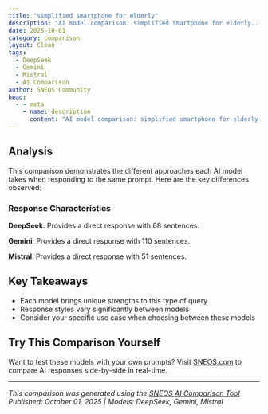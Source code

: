 ```yaml
---
title: "simplified smartphone for elderly"
description: "AI model comparison: simplified smartphone for elderly..."
date: 2025-10-01
category: comparison
layout: Clean
tags:
  - DeepSeek
  - Gemini
  - Mistral
  - AI Comparison
author: SNEOS Community
head:
  - - meta
    - name: description
      content: "AI model comparison: simplified smartphone for elderly..."
---
```


<ChatComparison
  title="simplified smartphone for elderly"
  prompt="simplified smartphone for elderly"
  :responses='{
    "DeepSeek": "Of course. Creating a simplified smartphone for the elderly focuses on addressing key challenges like vision, hearing, dexterity, and tech anxiety. The goal is to strip away complexity and amplify core functions.\n\nHere is a comprehensive breakdown of what a simplified smartphone for the elderly should include, covering both hardware and software.\n\n### 1. Hardware: The Physical Design\n\n*   **Large, Bright Screen (5.5 - 6.5 inches):** Bigger text and icons are easier to see. A high-contrast display is essential.\n*   **Simple Physical Buttons:** At a minimum, a large, tactile **Power Button** and a dedicated **SOS/Emergency Button** on the side or back (press-and-hold to activate). Some models also have physical buttons for \u0022Answer Call\u0022 and \u0022End Call.\u0022\n*   **Excellent Speaker \u0026 Microphone:** Volume should be loud and clear, with minimal distortion. A powerful speakerphone is crucial.\n*   **Long-Lasting Battery:** A battery that can easily last 2-3 days on a single charge reduces anxiety. It should also have clear, loud battery level warnings.\n*   **Sturdy Build:** A rubberized, non-slip backplate helps prevent drops. Some models come with a built-in kickstand.\n*   **Large, Tactile Number Pad (Optional but helpful):** For users transitioning from a classic flip phone, a physical number pad is comforting for dialing.\n\n---\n\n### 2. Software \u0026 Interface: The \u0022Brain\u0022\n\nThis is the most critical part. The interface must be a **\u0022Launcher\u0022** that completely replaces the standard complex grid of apps.\n\n*   **Simple, Customizable Home Screen:** No app drawer. Just a single screen with large, labeled tiles or buttons for essential functions.\n    *   **Contacts:** Displays as large, scrollable pictures of family members. Tapping a picture calls them.\n    *   **Phone:** A large, easy-to-use dial pad.\n    *   **Messages:** Simplified texting with pre-set messages (\u0022I\u0027m on my way,\u0022 \u0022Call me please\u0022) and easy voice-to-text.\n    *   **Camera:** A simple button to take photos, which are automatically saved to an easy-to-view gallery.\n    *   **Emergency (SOS):** A highly visible button that, when pressed, sends alerts with location to pre-set contacts and/or emergency services.\n*   **Voice Assistance Integration:** Deep integration with **Google Assistant** or **Siri**. \u0022Hey Google, call my daughter\u0022 should be the primary way to initiate tasks.\n*   **Magnifier \u0026 Flashlight:** Easy one-touch access to turn the camera flash into a flashlight and to use the camera as a digital magnifying glass.\n\n---\n\n### 3. Core Features \u0026 Functions\n\n*   **Contact Management:** Setup should be done by a caregiver. Adding a contact involves assigning a photo, a large-print name, and numbers (e.g., \u0022Home,\u0022 \u0022Mobile\u0022). This becomes their visual address book.\n*   **Simplified Messaging:** Instead of a keyboard, offer large buttons for:\n    *   **Voice Message:** Record and send a short audio message.\n    *   **Pre-written Messages:** \u0022OK,\u0022 \u0022I love you,\u0022 \u0022I\u0027ll call you later.\u0022\n    *   **Smart Replies:** \u0022I\u0027m home safe.\u0022\n*   **Hearing Aid Compatibility (HAC):** Must be rated for use with hearing aids to reduce interference.\n*   **Emergency Features:**\n    *   **SOS Button:** Pressing it (often for 3 seconds) sends an alert.\n    *   **Auto Fall Detection (in some premium models):** Uses sensors to detect a hard fall and can ask the user if they\u0027re okay, escalating to an emergency call if there\u0027s no response.\n    *   **Medical Profile:** An easy-to-access screen with name, blood type, allergies, and emergency contacts, accessible from the lock screen.\n\n---\n\n### Real-World Examples of Simplified Phones\n\nYou don\u0027t always need to build a new phone; many excellent options already exist:\n\n1.  **Doro Phones (e.g., Doro 7080):** The industry leader in senior-friendly phones. They feature a simplified interface, urgent response button, and excellent sound.\n2.  **Jitterbug Phones (from Lively):** Designed specifically for seniors with a simple menu, large buttons, and 24/7 access to urgent response agents.\n3.  **Emporia Smart Phones:** Austrian brand known for its simple, robust phones with a clear UI and physical buttons.\n4.  **Simplified Launcher Apps:** For an existing Android phone, you can install a \u0022Senior Launcher\u0022 app like ****Simple Mode Pro** or **BIG Launcher**.** This transforms a standard phone into an elderly-friendly device without buying new hardware.\n\n---\n\n### Summary: The \u0022Perfect\u0022 Simplified Smartphone Spec Sheet\n\n| Feature | Specification | Why It\u0027s Important |\n| :--- | :--- | :--- |\n| **Screen** | 6-inch, High Contrast | Easy on the eyes, reduces squinting. |\n| **Interface** | Single-page, tile-based launcher | No getting lost in menus. |\n| **Buttons** | Physical SOS, Volume, Power | Tactile feedback, reliable in panic. |\n| **Sound** | Extra-loud speaker (107\u002B dB), HAC | Clear hearing, even in noisy rooms. |\n| **Battery** | 3000\u002B mAh, multi-day life | Reduces charging anxiety. |\n| **Contacts** | Photo-based, one-touch calling | Visual and intuitive. |\n| **Emergency** | SOS button, fall detection, medical ID | Safety and peace of mind. |\n| **Camera** | Simple UI, auto-save to gallery | Capture memories easily. |\n| **Voice Control** | \u0022Hey Google\u0022 / \u0022Siri\u0022 integrated | Hands-free operation. |\n\nThe ultimate goal is to provide **connection and safety** without the **stress and confusion** of a standard smartphone. The device should feel like a helpful tool, not a technological obstacle.",
    "Gemini": "Okay, let\u0027s break down how to create or simplify a smartphone for the elderly, focusing on ease of use, accessibility, and key features.  I\u0027ll cover several aspects:\n\n**1. Hardware Considerations (The Physical Phone):**\n\n*   **Large Screen:** A bigger screen (5.5 inches or larger) is crucial for visibility.  Look for high contrast ratios and good brightness for outdoor use.\n*   **Physical Buttons (Optional, but Helpful):**\n    *   **Power Button:**  A clearly defined power button is a must.\n    *   **Volume Buttons:**  Large, tactile volume buttons are easier to adjust.\n    *   **Home Button (Physical or On-Screen):** A consistent and easily identifiable home button helps navigate back to the main screen. Some prefer physical buttons, others are fine with a large, always-visible on-screen button.\n*   **Good Speakerphone:**  A loud and clear speakerphone is essential for calls, especially if hearing is impaired.\n*   **Durable Case:**  Choose a rugged case to protect the phone from drops and bumps.  Consider a case with a lanyard attachment.\n*   **Charging:**\n    *   **Charging Dock/Cradle:**  A charging dock is far easier to use than plugging in a small USB cable. It\u0027s also great for visibility, showing the phone\u0027s location.\n    *   **Wireless Charging (Optional):** Wireless charging pads are another easy option if the phone supports it.\n*   **Simple Design:** Avoid phones with overly complicated or slippery designs. Look for a phone with a good grip.\n*   **Headphone Jack (Optional, but Useful):** If the user prefers wired headphones, ensure the phone has a headphone jack.\n*   **Hearing Aid Compatibility (HAC):** If the user wears hearing aids, check the phone\u0027s HAC rating.  M3/T3 or M4/T4 are generally considered good.\n\n**2. Software \u0026 User Interface (The Key to Simplification):**\n\n*   **Simplified Launcher/Home Screen:** This is the most critical aspect.  Replace the standard Android or iOS interface with a simpler one.  Options include:\n    *   **Dedicated Elderly-Friendly Launchers (Highly Recommended):**\n        *   **Simple Launcher (Android):**  One of the most popular and well-regarded. Large icons, customizable, easy-to-read text.\n        *   **Lively Smart (Android, iOS - Requires a Lively Phone):**  A complete system with simplified interface and emergency services integration.  Focuses on safety and health.\n        *   **Senior Safety Phone (Android):** Offers a simple interface, emergency button, and remote management.\n        *   **Necta Launcher (Android):** Clean, large icons, and easy navigation.\n    *   **Customized Standard Launchers (More Technical):**\n        *   Android: You can use Nova Launcher or similar to create a very simple layout with large icons, custom fonts, and reduced functionality.\n        *   iOS:  iOS has some built-in accessibility features, but customizing a launcher is not possible without jailbreaking (which is generally not recommended).  Focus on using the built-in tools (see below).\n*   **Large, Clear Icons and Text:**  Make sure all icons are large and easily recognizable. Use a large, clear font that\u0027s easy to read.\n*   **High Contrast:** Use a dark text on a light background or vice versa for maximum readability.\n*   **Limited Number of Apps:** Only install the essential apps: phone, contacts, messaging, camera, and maybe a few others (e.g., weather, medication reminder).\n*   **Simplified App Interfaces:** Within each app, simplify the interface as much as possible.  For example, in the contacts app, only show the contact name and phone number.\n*   **Voice Control:**  Enable and teach the user how to use voice commands (Google Assistant on Android, Siri on iOS). This can be invaluable for making calls, sending messages, and setting reminders.\n*   **Remote Management:**  Choose a solution that allows a family member or caregiver to remotely manage the phone (e.g., install apps, adjust settings, track location).  Some launchers have built-in remote management features.\n*   **Emergency Features:**\n    *   **Dedicated Emergency Button:** A large, easily accessible button that calls a pre-programmed contact or emergency services (911 or equivalent).  Many elderly-focused launchers include this.\n    *   **Medical ID:** Set up the phone\u0027s Medical ID (available on both Android and iOS) with important medical information, allergies, and emergency contacts.  This can be accessed even when the phone is locked.\n    *   **Fall Detection (If Available):** Some phones or launchers offer fall detection features that automatically call for help if a fall is detected.\n*   **Tutorials and Guides:** Create simple, step-by-step guides for common tasks (making a call, sending a message, taking a picture).  Consider using pictures or videos.\n*   **Regular Maintenance:** Schedule regular maintenance to update the software, clear out unnecessary files, and ensure the phone is running smoothly.\n\n**3. Key Apps and Features:**\n\n*   **Phone:**  The most important function.  Simplify the dialer and contact list.\n*   **Contacts:**  Large, clear contact names and numbers.  Consider using pictures for each contact.\n*   **Messaging:**  Simplify the messaging interface.  Use large fonts and clear buttons.  Consider voice-to-text for easier typing.\n*   **Camera:**  Simple camera interface with a large shutter button.\n*   **Photo Gallery:**  Easy-to-navigate photo gallery with large thumbnails.\n*   **Weather:**  Simple weather app with a large, easy-to-read display.\n*   **Medication Reminders:**  A reliable medication reminder app with audible alarms and visual cues.\n*   **Maps (Optional):**  If the user is comfortable with maps, a simplified map app can be helpful.  Make sure it\u0027s easy to search for locations and get directions.\n*   **Video Calling (e.g., Skype, FaceTime, WhatsApp):**  Set up video calling so the user can easily connect with family and friends.  Make sure the app is easy to use and has large buttons.\n\n**4. Accessibility Settings (Built-in Android and iOS Features):**\n\n*   **Android:**\n    *   **Accessibility Menu:** Provides quick access to frequently used accessibility features.\n    *   **Magnification:** Allows the user to zoom in on the screen.\n    *   **Font Size:** Adjust the font size to make text easier to read.\n    *   **Color Correction:** Helps users with color blindness distinguish colors more easily.\n    *   **TalkBack (Screen Reader):** Reads the screen aloud for users with visual impairments (requires training).\n    *   **Hearing Aid Compatibility (HAC):** Check the phone\u0027s HAC rating and enable hearing aid compatibility in the settings.\n*   **iOS:**\n    *   **Accessibility Shortcut:**  A triple-click of the side button (or home button on older models) can quickly activate accessibility features.\n    *   **Zoom:** Allows the user to zoom in on the screen.\n    *   **Larger Text:** Adjust the text size to make text easier to read.\n    *   **Bold Text:** Makes text bolder and easier to see.\n    *   **Increase Contrast:** Increases the contrast between the foreground and background.\n    *   **Reduce Transparency:** Reduces transparency effects to improve readability.\n    *   **VoiceOver (Screen Reader):** Reads the screen aloud for users with visual impairments (requires training).\n    *   **Hearing Aid Compatibility (HAC):** Check the phone\u0027s HAC rating and enable hearing aid compatibility in the settings.\n    *   **Siri:** Utilize Siri for voice control.\n\n**5. Training and Support:**\n\n*   **Patient Training:**  Spend time training the user on how to use the phone.  Break down tasks into small, manageable steps.\n*   **Written Guides:** Provide written guides with clear instructions and pictures.\n*   **Remote Support:**  Offer remote support to help the user with any problems they encounter.\n*   **Regular Check-ins:**  Check in with the user regularly to see how they are doing and answer any questions they have.\n\n**Choosing a Phone:**\n\n*   **Android Phones:**  Generally offer more flexibility for customization and third-party launchers. Good options include phones from Samsung, Google (Pixel), or Motorola.\n*   **iOS (iPhones):**  Known for their ease of use and accessibility features, but less customizable in terms of launchers.\n\n**Examples of Phones to Consider:**\n\n*   **Doro Phones:** Doro makes phones specifically designed for seniors, with simplified interfaces, large buttons, and emergency features.  These are a good all-in-one solution, though they may be less powerful than a standard smartphone.\n*   **Lively Phones:** Similar to Doro, these are focused on senior safety and health, with simplified interfaces and emergency services integration.\n*   **Any Android Phone with Simple Launcher:** A standard Android phone with a simplified launcher (like Simple Launcher) can be a very cost-effective solution.\n*   **iPhone with Accessibility Settings:** An iPhone with the built-in accessibility settings enabled can be a good option for some users.\n\n**Important Considerations:**\n\n*   **User\u0027s Technical Skills:**  Consider the user\u0027s existing technical skills and adapt the simplification accordingly.\n*   **User\u0027s Needs:**  Focus on the user\u0027s specific needs and priorities. What features are most important to them?\n*   **Trial and Error:**  Be prepared to experiment with different launchers, apps, and settings to find what works best for the user.\n*   **Patience:**  Be patient and understanding.  Learning new technology can be challenging, especially for older adults.\n\nBy focusing on these key areas, you can create a simplified smartphone experience that empowers elderly users to stay connected, safe, and independent. Remember that the key is to tailor the phone to the individual\u0027s specific needs and abilities.\n",
    "Mistral": "Creating a simplified smartphone for the elderly involves focusing on ease of use, accessibility, and essential features. Here are some key considerations and features that such a device might include:\n\n### Key Considerations:\n1. **Large, Clear Display**: A high-contrast, large-font display to make text and icons easily readable.\n2. **Simple User Interface**: Minimalistic design with large, clearly labeled buttons and icons.\n3. **Emergency Features**: Quick access to emergency contacts and SOS functions.\n4. **Voice Commands**: Integration with voice assistants for hands-free operation.\n5. **Durability**: Robust build quality to withstand accidental drops and bumps.\n6. **Battery Life**: Long battery life to minimize the need for frequent charging.\n7. **Accessibility Options**: Features like text-to-speech, hearing aid compatibility, and high-contrast modes.\n\n### Essential Features:\n1. **Basic Communication**:\n   - **Calling**: Large dialer with big buttons for easy dialing.\n   - **Messaging**: Simple text messaging interface.\n   - **Contacts**: Easy-to-navigate contact list with large fonts.\n\n2. **Emergency Features**:\n   - **SOS Button**: A dedicated button for emergency calls.\n   - **Emergency Contacts**: Quick access to pre-set emergency contacts.\n   - **Fall Detection**: Optional feature to detect falls and alert emergency contacts.\n\n3. **Health and Wellness**:\n   - **Medication Reminders**: Alerts for taking medication.\n   - **Health Monitoring**: Basic health tracking features like step counter and heart rate monitor.\n\n4. **Navigation**:\n   - **GPS**: Simple GPS navigation for finding locations.\n   - **Maps**: Easy-to-use maps with large fonts and clear directions.\n\n5. **Entertainment**:\n   - **Radio**: Built-in FM radio.\n   - **Music Player**: Simple music player with large controls.\n   - **Camera**: Basic camera with large buttons for taking photos and videos.\n\n6. **Accessibility**:\n   - **Text-to-Speech**: Reads out text messages and other notifications.\n   - **Hearing Aid Compatibility**: Ensures compatibility with hearing aids.\n   - **High-Contrast Mode**: Enhances visibility for users with vision impairments.\n\n7. **Connectivity**:\n   - **Wi-Fi and Bluetooth**: Basic connectivity options.\n   - **4G/LTE**: Reliable mobile data for internet access.\n\n### Example Devices:\n1. **Jitterbug Smart2**: A popular choice with a simple menu, large icons, and a dedicated 5Star Urgent Response button.\n2. **Doro 8050**: Features a large display, loud and clear sound, and an assistance button.\n3. **Emporia Smart.3**: Offers a simple interface, large buttons, and an emergency call function.\n\n### Additional Tips:\n- **Training and Support**: Provide easy-to-follow tutorials and customer support to help elderly users get accustomed to the device.\n- **Customization**: Allow for customization of the home screen and app layout to suit individual needs.\n- **Regular Updates**: Ensure the device receives regular software updates to maintain security and functionality.\n\nBy focusing on these aspects, a simplified smartphone can greatly enhance the quality of life for elderly users, making technology more accessible and user-friendly."
  }'
  published-date="16:05"
/>

## Analysis

This comparison demonstrates the different approaches each AI model takes when responding to the same prompt. Here are the key differences observed:

### Response Characteristics

**DeepSeek**: Provides a direct response with 68 sentences. 

**Gemini**: Provides a direct response with 110 sentences. 

**Mistral**: Provides a direct response with 51 sentences. 

## Key Takeaways

- Each model brings unique strengths to this type of query
- Response styles vary significantly between models
- Consider your specific use case when choosing between these models

## Try This Comparison Yourself

Want to test these models with your own prompts? Visit [SNEOS.com](https://sneos.com) to compare AI responses side-by-side in real-time.

---

*This comparison was generated using the [SNEOS AI Comparison Tool](https://sneos.com)*
*Published: October 01, 2025 | Models: DeepSeek, Gemini, Mistral*
